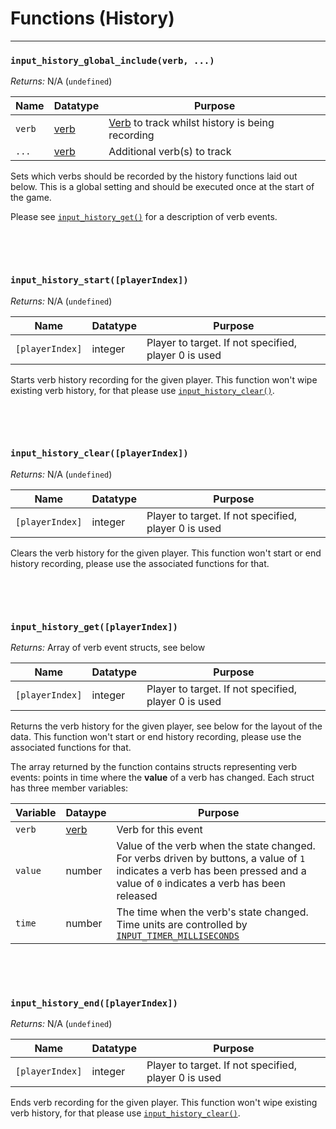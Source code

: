# Functions (History)

---

### `input_history_global_include(verb, ...)`

*Returns:* N/A (`undefined`)

|Name           |Datatype                                                             |Purpose                                                                                                         |
|---------------|---------------------------------------------------------------------|----------------------------------------------------------------------------------------------------------------|
|`verb`         |[verb](https://github.com/JujuAdams/input3/wiki/Verbs-and-Alternates)|[Verb](https://github.com/JujuAdams/input3/wiki/Verbs-and-Alternates) to track whilst history is being recording|
|`...`          |[verb](https://github.com/JujuAdams/input3/wiki/Verbs-and-Alternates)|Additional verb(s) to track                                                                                     |

Sets which verbs should be recorded by the history functions laid out below. This is a global setting and should be executed once at the start of the game.

Please see [`input_history_get()`](Functions-(History)#input_history_getplayerindex) for a description of verb events.

&nbsp;

&nbsp;

### `input_history_start([playerIndex])`

*Returns:* N/A (`undefined`)

|Name           |Datatype|Purpose                                             |
|---------------|--------|----------------------------------------------------|
|`[playerIndex]`|integer |Player to target. If not specified, player 0 is used|

Starts verb history recording for the given player. This function won't wipe existing verb history, for that please use [`input_history_clear()`](Functions-(History)#input_history_clearplayerindex).

&nbsp;

&nbsp;

### `input_history_clear([playerIndex])`

*Returns:* N/A (`undefined`)

|Name           |Datatype|Purpose                                             |
|---------------|--------|----------------------------------------------------|
|`[playerIndex]`|integer |Player to target. If not specified, player 0 is used|

Clears the verb history for the given player. This function won't start or end history recording, please use the associated functions for that.

&nbsp;

&nbsp;

### `input_history_get([playerIndex])`

*Returns:* Array of verb event structs, see below

|Name           |Datatype|Purpose                                             |
|---------------|--------|----------------------------------------------------|
|`[playerIndex]`|integer |Player to target. If not specified, player 0 is used|

Returns the verb history for the given player, see below for the layout of the data. This function won't start or end history recording, please use the associated functions for that.

The array returned by the function contains structs representing verb events: points in time where the **value** of a verb has changed. Each struct has three member variables:

|Variable|Dataype                                                              |Purpose                                                                                                                                                                      |
|--------|---------------------------------------------------------------------|-----------------------------------------------------------------------------------------------------------------------------------------------------------------------------|
|`verb`  |[verb](https://github.com/JujuAdams/input3/wiki/Verbs-and-Alternates)|Verb for this event                                                                                                                                                          |
|`value` |number                                                               |Value of the verb when the state changed. For verbs driven by buttons, a value of `1` indicates a verb has been pressed and a value of `0` indicates a verb has been released|
|`time`  |number                                                               |The time when the verb's state changed. Time units are controlled by [`INPUT_TIMER_MILLISECONDS`](Functions-(System)#__input_config)                                         |

&nbsp;

&nbsp;

### `input_history_end([playerIndex])`

*Returns:* N/A (`undefined`)

|Name           |Datatype|Purpose                                             |
|---------------|--------|----------------------------------------------------|
|`[playerIndex]`|integer |Player to target. If not specified, player 0 is used|

Ends verb recording for the given player. This function won't wipe existing verb history, for that please use [`input_history_clear()`](Functions-(History)#input_history_clearplayerindex).